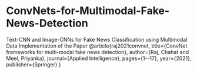 # ConvNets-for-Multimodal-Fake-News-Detection
Text-CNN and Image-CNNs for Fake News Classification using Multimodal Data
Implementation of the Paper 
@article{raj2021convnet,
  title={ConvNet frameworks for multi-modal fake news detection},
  author={Raj, Chahat and Meel, Priyanka},
  journal={Applied Intelligence},
  pages={1--17},
  year={2021},
  publisher={Springer}
}

